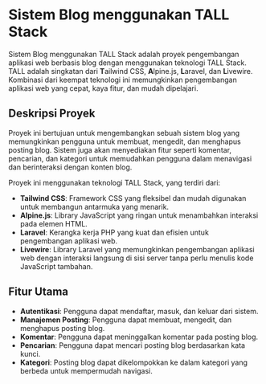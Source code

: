 # Sistem Blog menggunakan TALL Stack

Sistem Blog menggunakan TALL Stack adalah proyek pengembangan aplikasi web berbasis blog dengan menggunakan teknologi TALL Stack. TALL adalah singkatan dari **T**ailwind CSS, **A**lpine.js, **L**aravel, dan **L**ivewire. Kombinasi dari keempat teknologi ini memungkinkan pengembangan aplikasi web yang cepat, kaya fitur, dan mudah dipelajari.

## Deskripsi Proyek

Proyek ini bertujuan untuk mengembangkan sebuah sistem blog yang memungkinkan pengguna untuk membuat, mengedit, dan menghapus posting blog. Sistem juga akan menyediakan fitur seperti komentar, pencarian, dan kategori untuk memudahkan pengguna dalam menavigasi dan berinteraksi dengan konten blog.

Proyek ini menggunakan teknologi TALL Stack, yang terdiri dari:

-   **Tailwind CSS**: Framework CSS yang fleksibel dan mudah digunakan untuk membangun antarmuka yang menarik.
-   **Alpine.js**: Library JavaScript yang ringan untuk menambahkan interaksi pada elemen HTML.
-   **Laravel**: Kerangka kerja PHP yang kuat dan efisien untuk pengembangan aplikasi web.
-   **Livewire**: Library Laravel yang memungkinkan pengembangan aplikasi web dengan interaksi langsung di sisi server tanpa perlu menulis kode JavaScript tambahan.

## Fitur Utama

-   **Autentikasi**: Pengguna dapat mendaftar, masuk, dan keluar dari sistem.
-   **Manajemen Posting**: Pengguna dapat membuat, mengedit, dan menghapus posting blog.
-   **Komentar**: Pengguna dapat meninggalkan komentar pada posting blog.
-   **Pencarian**: Pengguna dapat mencari posting blog berdasarkan kata kunci.
-   **Kategori**: Posting blog dapat dikelompokkan ke dalam kategori yang berbeda untuk mempermudah navigasi.
